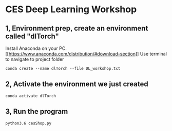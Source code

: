 # CES Deep Learning Workshop


## 1, Environment prep, create an environment called "dlTorch"

Install Anaconda on your PC. [[https://www.anaconda.com/distribution/#download-section]] Use terminal to navigate to project folder
```
conda create --name dlTorch --file DL_workshop.txt 
```
  
## 2, Activate the environment we just created
```
conda activate dlTorch
```


## 3, Run the program
```
python3.6 cesShop.py
```
